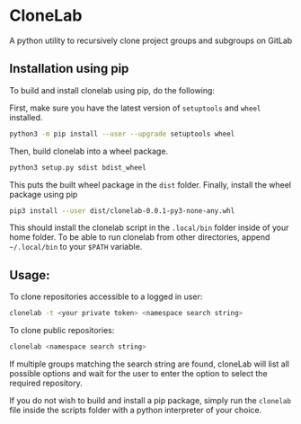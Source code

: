 # CloneLab
A python utility to recursively clone project groups and subgroups on GitLab

## Installation using pip
To build and install clonelab using pip, do the following:

First, make sure you have the latest version of ```setuptools``` and ```wheel``` installed.
```bash
python3 -m pip install --user --upgrade setuptools wheel
```
Then, build clonelab into a wheel package.
```bash
python3 setup.py sdist bdist_wheel
```
This puts the built wheel package in the ```dist``` folder.
Finally, install the wheel package using pip
```bash
pip3 install --user dist/clonelab-0.0.1-py3-none-any.whl
```
This should install the clonelab script in the ```.local/bin``` folder inside of your home folder. To be able to run clonelab from other directories, append ```~/.local/bin``` to your ```$PATH``` variable.

## Usage:
To clone  repositories accessible to a logged in user:
```bash
clonelab -t <your private token> <namespace search string>
```

To clone public repositories:
```bash
clonelab <namespace search string>
```
If multiple groups matching the search string are found, cloneLab will list all possible options and wait for the user to enter the option to select the required repository.

If you do not wish to build and install a pip package, simply run the ```clonelab``` file inside the scripts folder with a python interpreter of your choice.